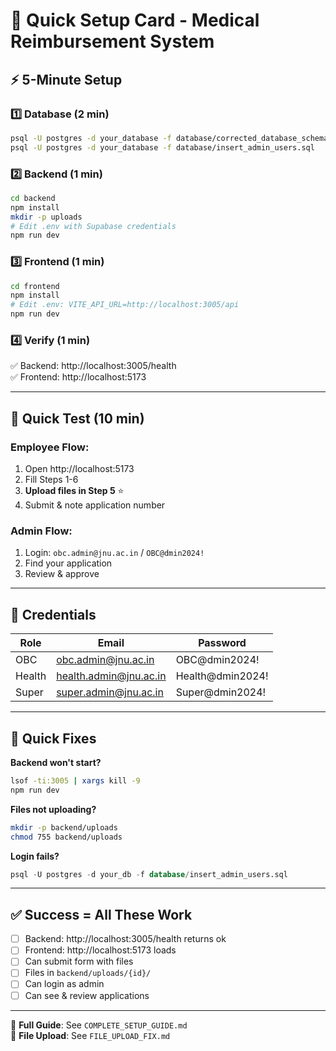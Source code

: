 # 🎯 Quick Setup Card - Medical Reimbursement System

## ⚡ 5-Minute Setup

### 1️⃣ Database (2 min)
```bash
psql -U postgres -d your_database -f database/corrected_database_schema.sql
psql -U postgres -d your_database -f database/insert_admin_users.sql
```

### 2️⃣ Backend (1 min)
```bash
cd backend
npm install
mkdir -p uploads
# Edit .env with Supabase credentials
npm run dev
```

### 3️⃣ Frontend (1 min)
```bash
cd frontend
npm install  
# Edit .env: VITE_API_URL=http://localhost:3005/api
npm run dev
```

### 4️⃣ Verify (1 min)
✅ Backend: http://localhost:3005/health  
✅ Frontend: http://localhost:5173

---

## 🧪 Quick Test (10 min)

### Employee Flow:
1. Open http://localhost:5173
2. Fill Steps 1-6
3. **Upload files in Step 5** ⭐
4. Submit & note application number

### Admin Flow:
1. Login: `obc.admin@jnu.ac.in` / `OBC@dmin2024!`
2. Find your application
3. Review & approve

---

## 🔑 Credentials

| Role | Email | Password |
|------|-------|----------|
| OBC | obc.admin@jnu.ac.in | OBC@dmin2024! |
| Health | health.admin@jnu.ac.in | Health@dmin2024! |
| Super | super.admin@jnu.ac.in | Super@dmin2024! |

---

## 🐛 Quick Fixes

**Backend won't start?**
```bash
lsof -ti:3005 | xargs kill -9
npm run dev
```

**Files not uploading?**
```bash
mkdir -p backend/uploads
chmod 755 backend/uploads
```

**Login fails?**
```sql
psql -U postgres -d your_db -f database/insert_admin_users.sql
```

---

## ✅ Success = All These Work

- [ ] Backend: http://localhost:3005/health returns ok
- [ ] Frontend: http://localhost:5173 loads
- [ ] Can submit form with files
- [ ] Files in `backend/uploads/{id}/`
- [ ] Can login as admin
- [ ] Can see & review applications

---

📖 **Full Guide**: See `COMPLETE_SETUP_GUIDE.md`  
🐛 **File Upload**: See `FILE_UPLOAD_FIX.md`
